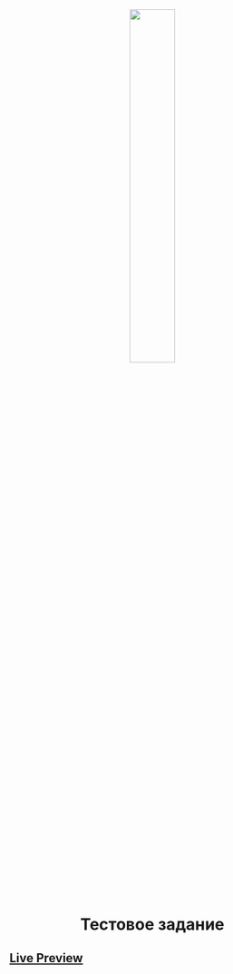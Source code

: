 <div align="center">
  <img width="40%" src="https://www.belhard.com/ru/wp-content/uploads/2019/12/logo_bh.jpg" />
</div>

<h1 align="center">Тестовое задание</h1>

## [Live Preview](https://seryozhabaleyko.github.io/test-task-by-belhard/dist/)
